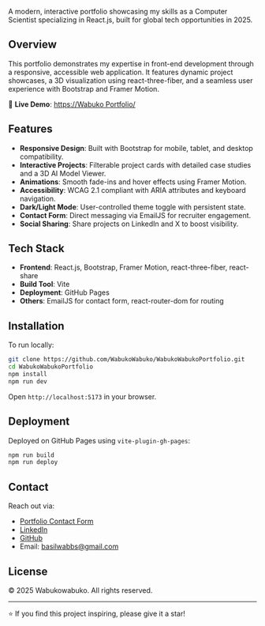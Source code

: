  A modern, interactive portfolio showcasing my skills as a Computer Scientist specializing in React.js, built for global tech opportunities in 2025.

## Overview

 This portfolio demonstrates my expertise in front-end development through a responsive, accessible web application. It features dynamic project showcases, a 3D visualization using react-three-fiber, and a seamless user experience with Bootstrap and Framer Motion.

 🔗 **Live Demo**: [https://Wabuko Portfolio/](https://wabuko-portfolio.vercel.app/)

 ## Features

 - **Responsive Design**: Built with Bootstrap for mobile, tablet, and desktop compatibility.
 - **Interactive Projects**: Filterable project cards with detailed case studies and a 3D AI Model Viewer.
 - **Animations**: Smooth fade-ins and hover effects using Framer Motion.
 - **Accessibility**: WCAG 2.1 compliant with ARIA attributes and keyboard navigation.
 - **Dark/Light Mode**: User-controlled theme toggle with persistent state.
 - **Contact Form**: Direct messaging via EmailJS for recruiter engagement.
 - **Social Sharing**: Share projects on LinkedIn and X to boost visibility.

 ## Tech Stack

 - **Frontend**: React.js, Bootstrap, Framer Motion, react-three-fiber, react-share
 - **Build Tool**: Vite
 - **Deployment**: GitHub Pages
 - **Others**: EmailJS for contact form, react-router-dom for routing

 ## Installation

 To run locally:

 ```bash
 git clone https://github.com/WabukoWabuko/WabukoWabukoPortfolio.git
 cd WabukoWabukoPortfolio
 npm install
 npm run dev
 ```

 Open `http://localhost:5173` in your browser.

 ## Deployment

 Deployed on GitHub Pages using `vite-plugin-gh-pages`:

 ```bash
 npm run build
 npm run deploy
 ```

 ## Contact

 Reach out via:
 - [Portfolio Contact Form](https://wabuko-portfolio.vercel.app/contact)
 - [LinkedIn](https://www.linkedin.com/in/wabuko-wabuko-431669209/)
 - [GitHub](https://github.com/WabukoWabuko)
 - Email: basilwabbs@gmail.com

 ## License

 © 2025 Wabukowabuko. All rights reserved.

 ---

 ⭐ If you find this project inspiring, please give it a star!

